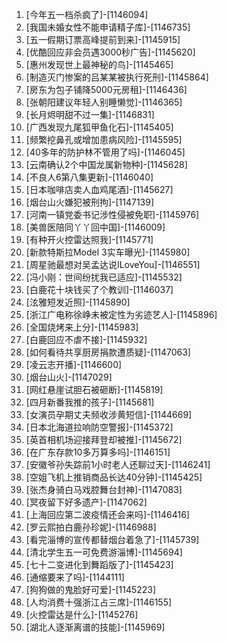
1. [今年五一档杀疯了]-[1146094]
1. [我国未婚女性不能申请精子库]-[1146735]
1. [五一假期订票高峰提前到来]-[1145915]
1. [优酷回应非会员遇3000秒广告]-[1145620]
1. [惠州发现世上最神秘的鸟]-[1145465]
1. [制造灭门惨案的吕某某被执行死刑]-[1145864]
1. [房东为包子铺降5000元房租]-[1146436]
1. [张朝阳建议年轻人别睡懒觉]-[1146365]
1. [长月烬明甜不过一集]-[1146831]
1. [广西发现九尾狐甲鱼化石]-[1145405]
1. [频繁挖鼻孔或增加患病风险]-[1145595]
1. [40多年的防护林不管用了吗]-[1146045]
1. [云南确认2个中国龙属新物种]-[1145628]
1. [不良人6第八集更新]-[1146040]
1. [日本咖啡店卖人血鸡尾酒]-[1145627]
1. [烟台山火嫌犯被刑拘]-[1147139]
1. [河南一镇党委书记涉性侵被免职]-[1145976]
1. [美兽医陪同丫丫回中国]-[1146009]
1. [有种开火控雷达照我]-[1145771]
1. [新款特斯拉Model 3实车曝光]-[1145980]
1. [周星驰最想对吴孟达说ILoveYou]-[1146551]
1. [冯小刚：世间纷扰我已适应]-[1145532]
1. [白鹿花十块钱买了个教训]-[1146037]
1. [泫雅短发近照]-[1145890]
1. [浙江广电称徐峥未被定性为劣迹艺人]-[1145896]
1. [全国烧烤来上分]-[1145983]
1. [白鹿回应不虐不接]-[1145932]
1. [如何看待共享厨房捐款遭质疑]-[1147063]
1. [凌云志开播]-[1146600]
1. [烟台山火]-[1147029]
1. [网红悬崖试胆石被砸断]-[1145819]
1. [四月新番我推的孩子]-[1145681]
1. [女演员孕期丈夫频收涉黄短信]-[1144669]
1. [日本北海道拉响防空警报]-[1145372]
1. [英首相机场迎接拜登却被推]-[1145672]
1. [在广东存款10多万算多吗]-[1146151]
1. [安徽爷孙失踪前1小时老人还聊过天]-[1146241]
1. [空姐飞机上推销商品长达40分钟]-[1145425]
1. [张杰身骑白马戏腔舞台封神]-[1147083]
1. [冥夜留下好多遗产]-[1147062]
1. [上海回应第二波疫情还会来吗]-[1146416]
1. [罗云熙拍白鹿孙珍妮]-[1146988]
1. [看完淄博的宣传都替烟台着急了]-[1145739]
1. [清北学生五一可免费游淄博]-[1145694]
1. [七十二变进化到舞蹈版了]-[1145423]
1. [通缩要来了吗]-[1144111]
1. [狗狗做的鬼脸好可爱]-[1145223]
1. [人均消费十强浙江占三席]-[1146155]
1. [火控雷达是什么]-[1145276]
1. [湖北人逐渐离谱的技能]-[1145969]
